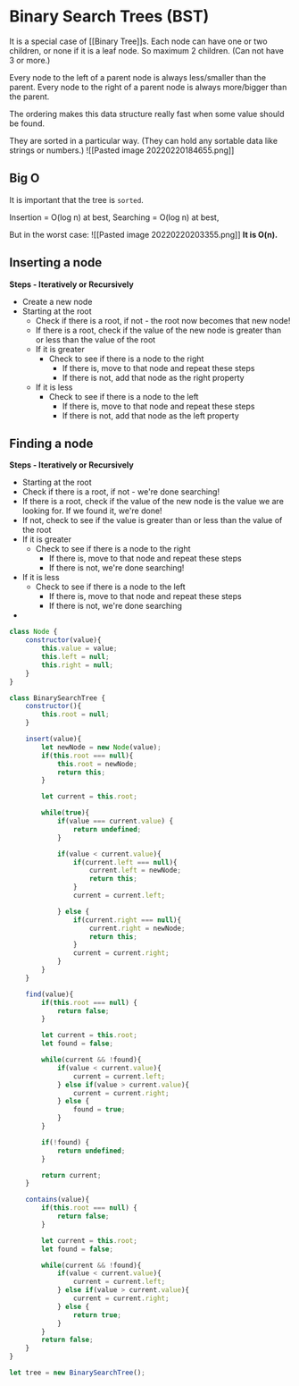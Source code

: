 # Binary Search Trees (BST)

It is a special case of [[Binary Tree]]s.
Each node can have one or two children, or none if it is a leaf node. So maximum 2 children.
(Can not have 3 or more.)

Every node to the left of a parent node is always less/smaller than the parent.
Every node to the right of a parent node is always more/bigger than the parent.

The ordering makes this data structure really fast when some value should be found.

They are sorted in a particular way. (They can hold any sortable data like strings or numbers.)
![[Pasted image 20220220184655.png]]


## Big O
It is important that the tree is `sorted`.

Insertion = O(log n) at best, 
Searching = O(log n) at best, 

But in the worst case: 
![[Pasted image 20220220203355.png]]
**It is O(n).**


## Inserting a node
**Steps - Iteratively or Recursively**

-   Create a new node
-   Starting at the root
    -   Check if there is a root, if not - the root now becomes that new node!
    -   If there is a root, check if the value of the new node is greater than or less than the value of the root
    -   If it is greater 
        -   Check to see if there is a node to the right
            -   If there is, move to that node and repeat these steps
            -   If there is not, add that node as the right property
    -   If it is less
        -   Check to see if there is a node to the left
            -   If there is, move to that node and repeat these steps
            -   If there is not, add that node as the left property

## Finding a node
**Steps - Iteratively or Recursively**

-	Starting at the root
-   Check if there is a root, if not - we're done searching!
-   If there is a root, check if the value of the new node is the value we are looking for. If we found it, we're done!
-   If not, check to see if the value is greater than or less than the value of the root
-   If it is greater 
    -   Check to see if there is a node to the right
        -   If there is, move to that node and repeat these steps
        -   If there is not, we're done searching!
-   If it is less
    -   Check to see if there is a node to the left
        -   If there is, move to that node and repeat these steps
        -   If there is not, we're done searching
- 
```js
class Node {
    constructor(value){
        this.value = value;
        this.left = null;
        this.right = null;
    }
}

class BinarySearchTree {
    constructor(){
        this.root = null;
    }

    insert(value){
        let newNode = new Node(value);
        if(this.root === null){
            this.root = newNode;
            return this;
        }

        let current = this.root;

        while(true){
            if(value === current.value) {
                return undefined;
            }

            if(value < current.value){
                if(current.left === null){
                    current.left = newNode;
                    return this;
                }
                current = current.left;

            } else {
                if(current.right === null){
                    current.right = newNode;
                    return this;
                }
                current = current.right;
            }
        }
    }

    find(value){
        if(this.root === null) {
			return false;
		}

        let current = this.root;
        let found = false;

        while(current && !found){
            if(value < current.value){
                current = current.left;
            } else if(value > current.value){
                current = current.right;
            } else {
                found = true;
            }
        }

        if(!found) {
            return undefined;
        }

        return current;
    }

    contains(value){
        if(this.root === null) {
            return false;
        }

        let current = this.root;
        let found = false;

        while(current && !found){
            if(value < current.value){
                current = current.left;
            } else if(value > current.value){
                current = current.right;
            } else {
                return true;
            }
        }
        return false;
    }
}

let tree = new BinarySearchTree();
```
